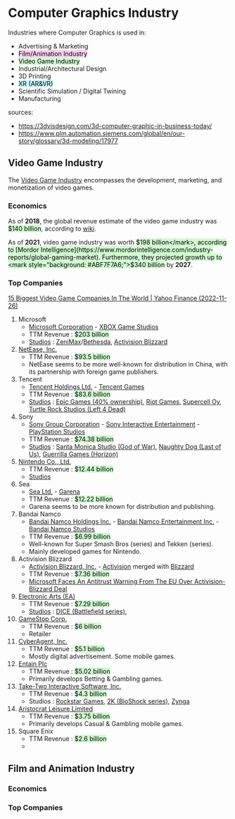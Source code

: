 # Computer Graphics Industry
Industries where Computer Graphics is used in:
- Advertising & Marketing
- <mark style="background: #FFB8EBA6;">Film/Animation Industry</mark>
- <mark style="background: #BBFABBA6;">Video Game Industry</mark>
- Industrial/Architectural Design
- 3D Printing
- <mark style="background: #ABF7F7A6;">XR (AR&VR)</mark>
- Scientific Simulation / Digital Twining
- Manufacturing

sources:
- https://3dvisdesign.com/3d-computer-graphic-in-business-today/
- https://www.plm.automation.siemens.com/global/en/our-story/glossary/3d-modeling/17977

## Video Game Industry
The [Video Game Industry](https://en.wikipedia.org/wiki/Video_game_industry) encompasses the development, marketing, and monetization of video games.

### Economics
As of **2018**, the global revenue estimate of the video game industry was <mark style="background: #BBFABBA6;">$140 billion</mark>, according to [wiki](https://en.wikipedia.org/wiki/Video_game_industry#Economics).

As of **2021**, video game industry was worth <mark style="background: #BBFABBA6;">$198 billion</mark>, according to [Mordor Intelligence](https://www.mordorintelligence.com/industry-reports/global-gaming-market). Furthermore, they projected growth up to <mark style="background: #ABF7F7A6;">$340 billion</mark> by **2027**.

### Top Companies
[15 Biggest Video Game Companies In The World | Yahoo Finance (2022-11-26)](https://finance.yahoo.com/news/15-biggest-video-game-companies-121809876.html)
1. Microsoft
   - [Microsoft Corporation](https://en.wikipedia.org/wiki/Microsoft) - [XBOX Game Studios](https://en.wikipedia.org/wiki/Xbox_Game_Studios)
   - TTM Revenue : <mark style="background: #BBFABBA6;">$203 billion</mark>
   - [Studios](https://en.wikipedia.org/wiki/Xbox_Game_Studios#Subsidiaries_and_divisions) : [ZeniMax](https://en.wikipedia.org/wiki/ZeniMax_Media)/[Bethesda](https://en.wikipedia.org/wiki/Bethesda_Softworks), [Activision Blizzard](https://en.wikipedia.org/wiki/Activision_Blizzard)
2. [NetEase, Inc.](https://en.wikipedia.org/wiki/NetEase)
   - TTM Revenue : <mark style="background: #BBFABBA6;">$93.5 billion</mark>
   - NetEase seems to be more well-known for distribution in China, with its partnership with foreign game publishers.
3. Tencent
   - [Tencent Holdings Ltd.](https://en.wikipedia.org/wiki/Tencent) - [Tencent Games](https://en.wikipedia.org/wiki/Tencent_Games)
   - TTM Revenue : <mark style="background: #BBFABBA6;">$83.6 billion</mark>
   - [Studios](https://en.wikipedia.org/wiki/Tencent#Foreign_investments) : [Epic Games (40% ownership)](https://en.wikipedia.org/wiki/Epic_Games), [Riot Games](https://en.wikipedia.org/wiki/Riot_Games), [Supercell Oy](<https://en.wikipedia.org/wiki/Supercell_(video_game_company)>), [Turtle Rock Studios (Left 4 Dead)](https://en.wikipedia.org/wiki/Turtle_Rock_Studios)
4. Sony
   - [Sony Group Corporation](https://en.wikipedia.org/wiki/Sony) - [Sony Interactive Entertainment](https://en.wikipedia.org/wiki/Sony_Interactive_Entertainment) - [PlayStation Studios](https://en.wikipedia.org/wiki/PlayStation_Studios)
   - TTM Revenue : <mark style="background: #BBFABBA6;">$74.38 billion</mark>
   - [Studios](https://en.wikipedia.org/wiki/PlayStation_Studios#Studios) : [Santa Monica Studio (God of War)](https://en.wikipedia.org/wiki/Santa_Monica_Studio), [Naughty Dog (Last of Us)](https://en.wikipedia.org/wiki/Naughty_Dog), [Guerrilla Games (Horizon)](https://en.wikipedia.org/wiki/Guerrilla_Games)
5. [Nintendo Co., Ltd.](https://en.wikipedia.org/wiki/Nintendo)
   - TTM Revenue : <mark style="background: #BBFABBA6;">$12.44 billion</mark>
   - [Studios](https://en.wikipedia.org/wiki/Nintendo#Subsidiaries)
6. Sea
   - [Sea Ltd.](<[Sea Ltd.](https://en.wikipedia.org/wiki/Sea_Ltd)>) - [Garena](https://en.wikipedia.org/wiki/Garena)
   - TTM Revenue : <mark style="background: #BBFABBA6;">$12.22 billion</mark>
   - Garena seems to be more known for distribution and publishing.
7. Bandai Namco
   - [Bandai Namco Holdings Inc.](https://en.wikipedia.org/wiki/Bandai_Namco_Holdings) - [Bandai Namco Entertainment Inc.](https://en.wikipedia.org/wiki/Bandai_Namco_Entertainment) - [Bandai Namco Studios](https://en.wikipedia.org/wiki/Bandai_Namco_Studios)
   - TTM Revenue : <mark style="background: #BBFABBA6;">$6.99 billion</mark>
   - Well-known for Super Smash Bros (series) and Tekken (series).
   - Mainly developed games for Nintendo.
8. Activision Blizzard
   - [Activision Blizzard, Inc.](https://en.wikipedia.org/wiki/Activision_Blizzard) - [Activision](https://en.wikipedia.org/wiki/Activision) merged with [Blizzard](https://en.wikipedia.org/wiki/Blizzard_Entertainment)
   - TTM Revenue : <mark style="background: #BBFABBA6;">$7.36 billion</mark>
   - [Microsoft Faces An Antitrust Warning From The EU Over Activision-Blizzard Deal](https://exputer.com/news/microsoft-antitrust-warning-eu/)
9. [Electronic Arts (EA)](https://en.wikipedia.org/wiki/Electronic_Arts)
   - TTM Revenue : <mark style="background: #BBFABBA6;">$7.29 billion</mark>
   - [Studios](https://en.wikipedia.org/wiki/Electronic_Arts#Development_studios) : [DICE (Battlefield series)](<https://en.wikipedia.org/wiki/DICE_(company)>), 
10. [GameStop Corp.](https://en.wikipedia.org/wiki/GameStop#GameTrust_Games)
    - TTM Revenue : <mark style="background: #BBFABBA6;">$6 billion</mark>
    - Retailer
11. [CyberAgent, Inc.](https://en.wikipedia.org/wiki/CyberAgent)
    - TTM Revenue : <mark style="background: #BBFABBA6;">$5.1 billion</mark>
    - Mostly digital advertisement. Some mobile games.
12. [Entain Plc](https://en.wikipedia.org/wiki/Entain)
    - TTM Revenue : <mark style="background: #BBFABBA6;">$5.02 billion</mark>
    - Primarily develops Betting & Gambling games.
13. [Take-Two Interactive Software, Inc.](https://en.wikipedia.org/wiki/Take-Two_Interactive)
    - TTM Revenue : <mark style="background: #BBFABBA6;">$4.3 billion</mark>
    - Studios : [Rockstar Games](https://en.wikipedia.org/wiki/Rockstar_Games), [2K (BioShock series)](<https://en.wikipedia.org/wiki/2K_(company)>), [Zynga](https://en.wikipedia.org/wiki/Zynga)
14. [Aristocrat Leisure Limited](https://en.wikipedia.org/wiki/Aristocrat_Leisure)
    - TTM Revenue : <mark style="background: #BBFABBA6;">$3.75 billion</mark>
    - Primarily develops Casual & Gambling mobile games.
15. Square Enix
    - TTM Revenue : <mark style="background: #BBFABBA6;">$2.6 billion</mark>
    - 

## Film and Animation Industry

### Economics

### Top Companies
